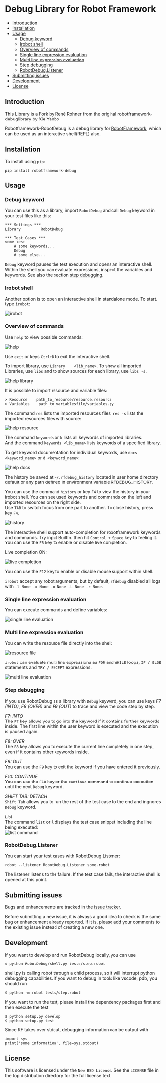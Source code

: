 # Debug Library for Robot Framework

- [Introduction](#introduction)
- [Installation](#installation)
- [Usage](#usage)
    - [Debug keyword](#debug-keyword)
    - [Irobot shell](#irobot-shell)
    - [Overview of commands](#overview-of-commands)
    - [Single line expression evaluation](#single-line-expression-evaluation)
    - [Multi line expression evaluation](#multi-line-expression-evaluation)
    - [Step debugging](#step-debugging)
    - [RobotDebug.Listener](#RobotDebug.Listener)
- [Submitting issues](#submitting-issues)
- [Development](#development)
- [License](#license)

## Introduction

This Library is a Fork by René Rohner from the original robotframework-debuglibrary by Xie Yanbo


Robotframework-RobotDebug is a debug library for [RobotFramework](https://robotframework.org),
which can be used as an interactive shell(REPL) also.

## Installation

To install using `pip`:

    pip install robotframework-debug

## Usage

### Debug keyword
You can use this as a library, import `RobotDebug` and call `Debug` keyword in your test files like this:


    *** Settings ***
    Library         RobotDebug

    *** Test Cases ***
    Some Test
        # some keywords...
        Debug
        # some else...

`Debug` keyword pauses the test execution and opens an interactive shell. Within the shell you can evaluate expressions, inspect the variables and keywords. See also the section [step debugging](#step-debugging).

### Irobot shell

Another option is to open an interactive shell in standalone mode.
To start, type `irobot`:

![irobot](res\irobot.png)


### Overview of commands

Use `help` to view possible commands:  

![help](res\help_image.png)

Use `exit` or keys `Ctrl+D` to exit the interactive shell.

To import library, use  `Library    <lib_name>`. 
To show all imported Libraries, use `libs` and to show sources for each library, use `libs -s`.
 
![help library](res/libs_image.png)

It is possible to import resource and variable files:

    > Resource    path_to_resource/resource.resource
    > Variables    path_to_variablesfile/variables.py

The command `res` lists the imported resources files.
`res -s` lists the imported resources files with source: 

![help resource](res/help_res.png)

The command `keywords` or `k` lists all keywords of imported libraries.  
And the command `keywords <lib_name>` lists keywords of a specified library.

To get keyword documentation for individual keywords, use `docs <keyword_name>` or `d <keyword_name>`: 

![help docs](res/docs.png)

The history be saved at `~/.rfdebug_history` located in user home directory default or any path defined in environment variable RFDEBUG_HISTORY.

You can use the command `history` or key `F4` to view the history in your irobot shell. You can see used keywords and commands on the left and imported resources on the right side.  
Use `TAB` to switch focus from one part to another. To close history, press key `F4`.

![history](res/history.png)

The interactive shell support auto-completion for robotframework keywords and commands. Try input BuiltIn. then hit `Control + Space` key to feeling it.   
You can use the `F5` key to enable or disable live completion.

Live completion ON:

![live completion](res/live_completion.gif)

You can use the `F12` key to enable or disable mouse support within shell.

`irobot` accept any robot arguments, but by default, `rfdebug` disabled all logs with `-l None -x None -o None -L None -r None`.

### Single line expression evaluation

You can execute commands and define variables:  

![single line evaluation](res/singleline_example.png)

### Multi line expression evaluation  

You can write the resource file directly into the shell:

![resource file](res/resource.png)

`irobot`  can evaluate multi line expressions as `FOR` and `WHILE` loops, `IF / ELSE` statements and `TRY / EXCEPT` expressions.

![multi line evaluation](res/multiline_example.png)

### Step debugging

If you use RobotDebug as a library with `Debug` keyword, you can use keys *F7 (INTO)*, *F8 (OVER)* and *F9 (OUT)* to trace and view the code step by step.

*F7: INTO*  
The `F7` key allows you to go into the keyword if it contains further keywords inside. The first line within the user keyword is executed and the execution is paused again.

*F8: OVER*  
The `F8` key allows you to execute the current line completely in one step, even if it contains other keywords inside.

*F9: OUT*  
You can use the `F9` key to exit the keyword if you have entered it previously.

*F10: CONTINUE*  
You can use the `F10` key or the `continue` command to continue execution until the next `Debug` keyword.

*SHIFT TAB: DETACH*  
`Shift Tab` allows you to run the rest of the test case to the end and ingnores `Debug` keyword.

*List*  
The command `list` or `l` displays the test case snippet including the line being executed:  
![list command](res/list_command.png)

### RobotDebug.Listener

You can start your test cases with RobotDebug.Listener:

    robot --listener RobotDebug.Listener some.robot

The listener listens to the failure. If the test case fails, the interactive shell is opened at this point.  

## Submitting issues

Bugs and enhancements are tracked in the [issue tracker](https://github.com/imbus/robotframework-debug/issues).

Before submitting a new issue, it is always a good idea to check is the same bug or enhancement already reported. If it is, please add your comments to the existing issue instead of creating a new one.

## Development

If you want to develop and run RobotDebug locally, you can use

    $ python RobotDebug/shell.py tests/step.robot

shell.py is calling robot through a child process, so it will interrupt python debugging capabilities. If you want to debug in tools like vscode, pdb, you should run

    $ python -m robot tests/step.robot

If you want to run the test, please install the dependency packages first and then execute the test

    $ python setup.py develop
    $ python setup.py test

Since RF takes over stdout, debugging information can be output with

    import sys
    print('some information', file=sys.stdout)

## License

This software is licensed under the `New BSD License`. See the `LICENSE` file in the top distribution directory for the full license text.